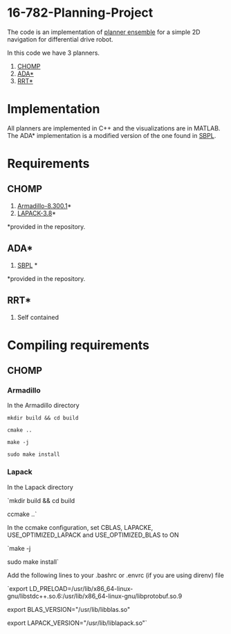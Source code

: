 # 16-782-Planning-Project

The code is an implementation of [planner ensemble](https://www.ri.cmu.edu/pub_files/2014/5/The_Planner%20Ensemble_and_Trajectory_Executive_small.pdf) for a simple 2D navigation for differential drive robot. 

In this code we have 3 planners.
1) [CHOMP](https://www.ri.cmu.edu/pub_files/2009/5/icra09-chomp.pdf)
2) [ADA\*](http://www.cs.cmu.edu/~ggordon/likhachev-etal.anytime-dstar.pdf)
3) [RRT\*](http://www.roboticsproceedings.org/rss06/p34.pdf)

# Implementation
All planners are implemented in C++ and the visualizations are in MATLAB. The ADA\* implementation is a modified version of the one found in [SBPL](https://github.com/sbpl/sbpl).

# Requirements
## CHOMP
1) [Armadillo-8.300.1](http://arma.sourceforge.net/download.html)\*
2) [LAPACK-3.8](http://www.netlib.org/lapack/#_lapack_version_3_8_0_2)\*

*provided in the repository.

## ADA*
1) [SBPL](https://github.com/sbpl/sbpl) \*

*provided in the repository.

## RRT*
1) Self contained

# Compiling requirements
## CHOMP
### Armadillo
In the Armadillo directory

```
mkdir build && cd build

cmake ..

make -j

sudo make install
```

### Lapack
In the Lapack directory

`mkdir build && cd build

ccmake ..`

In the ccmake configuration, set CBLAS, LAPACKE, USE_OPTIMIZED_LAPACK and USE_OPTIMIZED_BLAS to ON

`make -j

sudo make install`

Add the following lines to your .bashrc or .envrc (if you are using direnv) file

`export LD_PRELOAD=/usr/lib/x86_64-linux-gnu/libstdc++.so.6:/usr/lib/x86_64-linux-gnu/libprotobuf.so.9

export BLAS_VERSION="/usr/lib/libblas.so"

export LAPACK_VERSION="/usr/lib/liblapack.so"`
